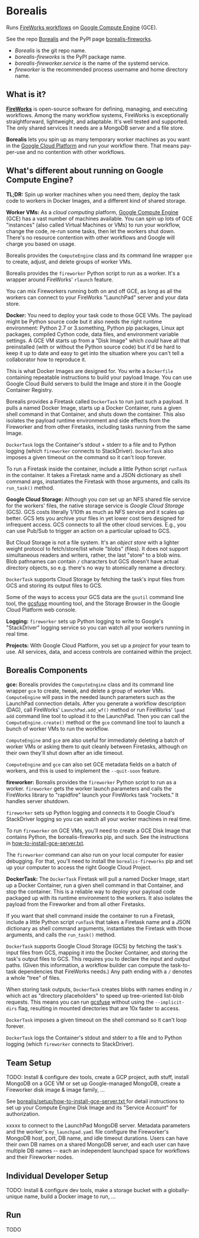 # Borealis

Runs [FireWorks workflows](https://materialsproject.github.io/fireworks/) on
[Google Compute Engine](https://cloud.google.com/compute/) (GCE).

See the repo [Borealis](https://github.com/CovertLab/borealis) and the
PyPI page [borealis-fireworks](https://pypi.org/project/borealis-fireworks/).

* _Borealis_ is the git repo name.
* _borealis-fireworks_ is the PyPI package name.
* _borealis-fireworker.service_ is the name of the systemd service.
* _fireworker_ is the recommended process username and home directory name.


## What is it?

**[FireWorks](https://materialsproject.github.io/fireworks/)** is open-source
software for defining, managing, and executing workflows. Among the many
workflow systems, FireWorks is exceptionally straightforward, lightweight, and
adaptable. It's well tested and supported. The only shared services it needs are
a MongoDB server and a file store.

**Borealis** lets you spin up as many temporary worker machines as you want in
the [Google Cloud Platform](https://cloud.google.com/docs/) and run your
workflow there. That means pay-per-use and no contention with other workflows.


## What's different about running on Google Compute Engine?

**TL;DR:** Spin up worker machines when you need them, deploy the task code to
workers in Docker Images, and a different kind of shared storage.


**Worker VMs:** As a _cloud computing_ platform, [Google Compute
Engine](https://cloud.google.com/compute/) (GCE) has a vast number of machines
available. You can spin up lots of GCE "instances" (also called Virtual Machines
or VMs) to run your workflow, change the code, re-run some tasks, then let the
workers shut down. There's no resource contention with other workflows and
Google will charge you based on usage.

Borealis provides the `ComputeEngine` class and its command line wrapper `gce`
to create, adjust, and delete groups of worker VMs.

Borealis provides the `fireworker` Python script to run as a worker. It's a
wrapper around FireWorks' `rlaunch` feature.

You can mix Fireworkers running both on and off GCE, as long as all the
workers can connect to your FireWorks "LaunchPad" server and your data store.


**Docker:** You need to deploy your task code to those GCE VMs. The payload
might be Python source code but it also needs the right runtime environment:
Python 2.7 or 3.something, Python pip packages, Linux apt packages, compiled
Cython code, data files, and environment variable settings. A GCE VM starts up
from a "Disk Image" which _could_ have all that preinstalled (with or without
the Python source code) but it'd be hard to keep it up to date and easy to get
into the situation where you can't tell a collaborator how to reproduce it.

This is what Docker Images are designed for. You write a `Dockerfile` containing
repeatable instructions to build your payload Image. You can use Google Cloud
Build servers to build the Image and store it in the Google Container Registry.

Borealis provides a Firetask called `DockerTask` to run just such a payload. It
pulls a named Docker Image, starts up a Docker Container, runs a given shell
command in that Container, and shuts down the container. This also isolates the
payload runtime environment and side effects from the Fireworker and from other
Firetasks, including tasks running from the same Image.

`DockerTask` logs the Container's stdout + stderr to a file and to Python
logging (which `fireworker` connects to StackDriver). `DockerTask` also imposes
a given timeout on the command so it can't loop forever.

To run a Firetask inside the container, include a little Python script `runTask`
in the container. It takes a Firetask name and a JSON dictionary as shell
command args, instantiates the Firetask with those arguments, and calls its
`run_task()` method.


**Google Cloud Storage:** Although you _can_ set up an NFS shared file service
for the workers' files, the native storage service is _Google Cloud Storage_
(GCS). GCS costs literally 1/10th as much as NFS service and it scales up
better. GCS lets you archive your files in yet lower cost tiers designed for
infrequent access. GCS connects to all the other cloud services. E.g., you can
use Pub/Sub to trigger an action on a particular upload to GCS.

But Cloud Storage is not a file system. It's an _object store_ with a lighter
weight protocol to fetch/store/list whole "blobs" (files). It does not support
simultaneous readers and writers, rather, the last "store" to a blob wins. Blob
pathnames can contain `/` characters but GCS doesn't have actual directory objects,
so e.g. there's no way to atomically rename a directory.

`DockerTask` supports Cloud Storage by fetching the task's input files from GCS
and storing its output files to GCS.

Some of the ways to access your GCS data are the `gsutil` command line tool, the
[gcsfuse](https://github.com/GoogleCloudPlatform/gcsfuse) mounting tool, and the
Storage Browser in the Google Cloud Platform web console.


**Logging:** `fireworker` sets up Python logging to write to Google's
"StackDriver" logging service so you can watch all your workers running in real
time.


**Projects:** With Google Cloud Platform, you set up a _project_ for your team
to use. All services, data, and access controls are contained within the
project.


## Borealis Components

**gce:**
Borealis provides the `ComputeEngine` class and its command line wrapper `gce`
to create, tweak, and delete a group of worker VMs. `ComputeEngine` will pass in
the needed launch parameters such as the LaunchPad connection details. After you
generate a workflow description (DAG), call FireWorks' `LaunchPad.add_wf()`
method or run FireWorks' `lpad add` command line tool to upload it to the
LaunchPad. Then you can call the `ComputeEngine.create()` method or the `gce`
command line tool to launch a bunch of worker VMs to run the workflow.

`ComputeEngine` and `gce` are also useful for immediately deleting a batch of
worker VMs or asking them to quit cleanly between Firetasks, although on their
own they'll shut down after an idle timeout.

`ComputeEngine` and `gce` can also set GCE metadata fields on a batch of
workers, and this is used to implement the `--quit-soon` feature.


**fireworker:**
Borealis provides the `fireworker` Python script to run as a worker.
`fireworker` gets the worker launch parameters and calls the FireWorks library
to "rapidfire" launch your FireWorks task "rockets." It handles server shutdown.

`fireworker` sets up Python logging and connects it to Google Cloud's
StackDriver logging so you can watch all your worker machines in real time.

To run `fireworker` on GCE VMs, you'll need to create a GCE Disk Image that
contains Python, the borealis-fireworks pip, and such. See the instructions in
[how-to-install-gce-server.txt](borealis/setup/how-to-install-gce-server.txt).

The `fireworker` command can also run on your local computer for easier
debugging. For that, you'll need to install the `borealis-fireworks` pip and set
up your computer to access the right Google Cloud Project.


**DockerTask:**
The `DockerTask` Firetask will pull a named Docker Image, start up a Docker
Container, run a given shell command in that Container, and stop the container.
This is a reliable way to deploy your payload code packaged up with its runtime
environment to the workers. It also isolates the payload from the Fireworker and
from all other Firetasks.

If you want that shell command inside the container to run a Firetask, include a
little Python script `runTask` that takes a Firetask name and a JSON dictionary
as shell command arguments, instantiates the Firetask with those arguments, and
calls the `run_task()` method.

`DockerTask` supports Google Cloud Storage (GCS) by fetching the task's input
files from GCS, mapping it into the Docker Container, and storing the task's
output files to GCS. This requires you to declare the input and output paths.
(Given this information, a workflow builder can compute the task-to-task
dependencies that FireWorks needs.) Any path ending with a `/` denotes a whole
"tree" of files.

When storing task outputs, `DockerTask` creates blobs with names ending in `/`
which act as "directory placeholders" to speed up tree-oriented list-blob
requests. This means you can run
[gcsfuse](https://github.com/GoogleCloudPlatform/gcsfuse) without using the
`--implicit-dirs` flag, resulting in mounted directories that are 10x faster to
access.

`DockerTask` imposes a given timeout on the shell command so it can't loop
forever.

`DockerTask` logs the Container's stdout and stderr to a file and to Python
logging (which `fireworker` connects to StackDriver).


## Team Setup

TODO:
Install & configure dev tools,
create a GCP project,
auth stuff,
install MongoDB on a GCE VM or set up Google-managed MongoDB,
create a Fireworker disk image & image family,
...

See [borealis/setup/how-to-install-gce-server.txt
](borealis/setup/how-to-install-gce-server.txt) for detail instructions to set
up your Compute Engine Disk Image and its "Service Account" for authorization.

xxxxx to connect to the LaunchPad MongoDB server. Metadata parameters and the
worker's `my_launchpad.yaml` file configure the Fireworker's
MongoDB host, port, DB name, and idle timeout durations. Users can have their own DB names on a shared
MongoDB server, and each user can have multiple DB names -- each an independent
launchpad space for workflows and their Fireworker nodes.


## Individual Developer Setup

TODO:
Install & configure dev tools,
make a storage bucket with a globally-unique name,
build a Docker image to run,
...


## Run

TODO
